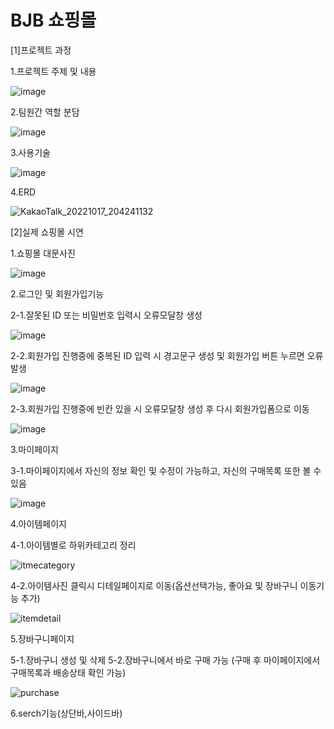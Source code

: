 # BJB 쇼핑몰
[1]프로젝트 과정

1.프로젝트 주제 및 내용

![image](https://user-images.githubusercontent.com/111735494/197123432-d0db6277-f9f0-46aa-b54b-7547369b0b0d.png)

2.팀원간 역할 분담

![image](https://user-images.githubusercontent.com/111735494/197123606-86071876-311c-4d3c-99bd-df90d7a30516.png)

3.사용기술

![image](https://user-images.githubusercontent.com/111735494/197123709-185dfd73-98d4-4c2a-83de-c8bd4915f3a6.png)

4.ERD

![KakaoTalk_20221017_204241132](https://user-images.githubusercontent.com/111735494/197123881-4261763c-7203-4c60-84bb-a0f9472c01c1.png)


[2]실제 쇼핑몰 시연

1.쇼핑몰 대문사진

![image](https://user-images.githubusercontent.com/111735494/197116639-e5fc2808-dd7f-49f8-aa17-68842b16620a.png)

2.로그인 및 회원가입기능

2-1.잘못된 ID 또는 비밀번호 입력시 오류모달창 생성

![image](https://user-images.githubusercontent.com/111735494/197116883-ce8b6446-4aa3-48de-bf05-9101b5dd2a27.png)

2-2.회원가입 진행중에 중복된 ID 입력 시 경고문구 생성 및 회원가입 버튼 누르면 오류발생 

![image](https://user-images.githubusercontent.com/111735494/197117220-6747ccd8-8dc1-4043-b5a9-fa6fa0eb8fca.png)

2-3.회원가입 진행중에 빈칸 있을 시 오류모달창 생성 후 다시 회원가입폼으로 이동

![image](https://user-images.githubusercontent.com/111735494/197117281-24b0b5e1-38f1-4fbc-a72a-adaf1dcdabad.png)


3.마이페이지

3-1.마이페이지에서 자신의 정보 확인 및 수정이 가능하고, 자신의 구매목록 또한 볼 수 있음

![image](https://user-images.githubusercontent.com/111735494/197117436-8f51f83e-d370-4c27-849d-33f0a174c054.png)

4.아이템페이지

4-1.아이템별로 하위카테고리 정리

![itmecategory](https://user-images.githubusercontent.com/111735494/197119325-01d3ef95-9596-42d2-acd6-49cad6c09a6a.gif)

4-2.아이템사진 클릭시 디테일페이지로 이동(옵션선택가능, 좋아요 및 장바구니 이동기능 추가)

![itemdetail](https://user-images.githubusercontent.com/111735494/197120034-ca31c3c6-0e7b-4aaa-86ff-c226810df951.gif)

5.장바구니페이지

5-1.장바구니 생성 및 삭제
5-2.장바구니에서 바로 구매 가능 (구매 후 마이페이지에서 구매목록과 배송상태 확인 가능)

![purchase](https://user-images.githubusercontent.com/111735494/197122205-f0b9a614-0506-41c6-a579-48ee56caaa00.gif)

6.serch기능(상단바,사이드바)

